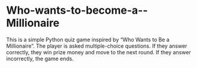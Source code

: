 # Who-wants-to-become-a--Millionaire
This is a simple Python quiz game inspired by “Who Wants to Be a Millionaire”. The player is asked multiple-choice questions. If they answer correctly, they win prize money and move to the next round. If they answer incorrectly, the game ends.
